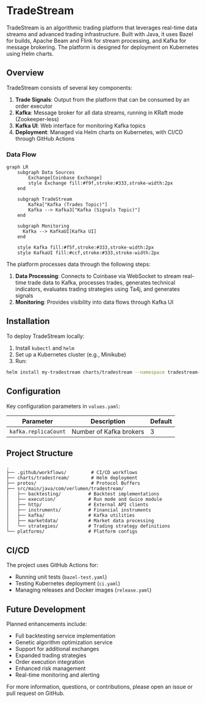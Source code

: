 # TradeStream

TradeStream is an algorithmic trading platform that leverages real-time data streams and advanced trading infrastructure. Built with Java, it uses Bazel for builds, Apache Beam and Flink for stream processing, and Kafka for message brokering. The platform is designed for deployment on Kubernetes using Helm charts.

## Overview

TradeStream consists of several key components:

1. **Trade Signals**: Output from the platform that can be consumed by an order executor
2. **Kafka**: Message broker for all data streams, running in KRaft mode (Zookeeper-less)
3. **Kafka UI**: Web interface for monitoring Kafka topics
4. **Deployment**: Managed via Helm charts on Kubernetes, with CI/CD through GitHub Actions

### Data Flow

```mermaid
graph LR
    subgraph Data Sources
        Exchange[Coinbase Exchange]
        style Exchange fill:#f9f,stroke:#333,stroke-width:2px
    end

    subgraph TradeStream
        Kafka["Kafka (Trades Topic)"]
        Kafka --> Kafka3["Kafka (Signals Topic)"]
    end

    subgraph Monitoring
      Kafka --> KafkaUI[Kafka UI]
    end

    style Kafka fill:#f5f,stroke:#333,stroke-width:2px
    style KafkaUI fill:#ccf,stroke:#333,stroke-width:2px
```

The platform processes data through the following steps:

1. **Data Processing**: Connects to Coinbase via WebSocket to stream real-time trade data to Kafka, processes trades, generates technical indicators, evaluates trading strategies using Ta4j, and generates signals
2. **Monitoring**: Provides visibility into data flows through Kafka UI

## Installation

To deploy TradeStream locally:

1. Install `kubectl` and `helm`
2. Set up a Kubernetes cluster (e.g., Minikube)
3. Run:
```bash
helm install my-tradestream charts/tradestream --namespace tradestream-namespace --create-namespace
```

## Configuration

Key configuration parameters in `values.yaml`:

| Parameter | Description | Default |
|-----------|-------------|---------|
| `kafka.replicaCount` | Number of Kafka brokers | 3 |

## Project Structure

```
.
├── .github/workflows/         # CI/CD workflows
├── charts/tradestream/        # Helm deployment
├── protos/                    # Protocol Buffers
├── src/main/java/com/verlumen/tradestream/
│   ├── backtesting/          # Backtest implementations
│   ├── execution/            # Run mode and Guice module
│   ├── http/                 # External API clients
│   ├── instruments/          # Financial instruments
│   ├── kafka/                # Kafka utilities
│   ├── marketdata/           # Market data processing
│   └── strategies/           # Trading strategy definitions
└── platforms/                # Platform configs
```

## CI/CD

The project uses GitHub Actions for:

- Running unit tests (`bazel-test.yaml`)
- Testing Kubernetes deployment (`ci.yaml`)
- Managing releases and Docker images (`release.yaml`)

## Future Development

Planned enhancements include:

- Full backtesting service implementation
- Genetic algorithm optimization service
- Support for additional exchanges
- Expanded trading strategies
- Order execution integration
- Enhanced risk management
- Real-time monitoring and alerting

For more information, questions, or contributions, please open an issue or pull request on GitHub.
